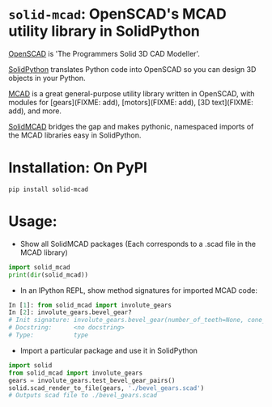 # `solid-mcad`: OpenSCAD's MCAD utility library in SolidPython

[OpenSCAD](https://www.openscad.org/) is 'The Programmers Solid 3D CAD Modeller'. 

[SolidPython](https://github.com/SolidCode/SolidPython) translates Python code into OpenSCAD so you can design 3D objects in your Python. 

[MCAD](https://github.com/OpenSCAD/MCAD) is a great general-purpose utility library written in OpenSCAD, with modules for [gears](FIXME: add), [motors](FIXME: add), [3D text](FIXME: add), and more. 

[SolidMCAD](https://github.com/etjones/SolidMCAD) bridges the gap and makes pythonic, namespaced imports of the MCAD libraries easy in SolidPython.

# Installation: On PyPI
`pip install solid-mcad`

# Usage:

* Show all SolidMCAD packages (Each corresponds to a .scad file in the MCAD library)
``` python
import solid_mcad
print(dir(solid_mcad))
```

* In an IPython REPL, show method signatures for imported MCAD code:

```python
In [1]: from solid_mcad import involute_gears      
In [2]: involute_gears.bevel_gear?                                                                            # Response:
# Init signature: involute_gears.bevel_gear(number_of_teeth=None, cone_distance=None, face_width=None, outside_circular_pitch=None, pressure_angle=None, clearance=None, bore_diameter=None, gear_thickness=None, backlash=None, involute_facets=None, finish=None, **kwargs)
# Docstring:      <no docstring>
# Type:           type
```                                                                      

* Import a particular package and use it in SolidPython
```python
import solid
from solid_mcad import involute_gears
gears = involute_gears.test_bevel_gear_pairs()
solid.scad_render_to_file(gears, './bevel_gears.scad')  
# Outputs scad file to ./bevel_gears.scad
```

